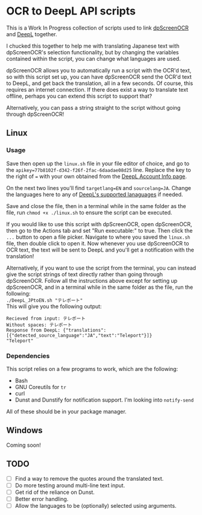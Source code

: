 # OCR to DeepL API scripts
This is a Work In Progress collection of scripts used to link [dpScreenOCR](https://danpla.github.io/dpscreenocr/) and [DeepL](https://www.deepl.com/home) together.

I chucked this together to help me with translating Japanese text with dpScreenOCR's selection functionality, but by changing the variables contained within the script, you can change what languages are used.

dpScreenOCR allows you to automatically run a script with the OCR'd text, so with this script set up, you can have dpScreenOCR send the OCR'd text to DeepL, and get back the translation, all in a few seconds. Of course, this requires an internet connection. If there does exist a way to translate text offline, perhaps you can extend this script to support that?

Alternatively, you can pass a string straight to the script without going through dpScreenOCR!

## Linux
### Usage
Save then open up the `linux.sh` file in your file editor of choice, and go to the `apikey=77b8102f-d342-f26f-2fac-6daadae08d25` line. Replace the key to the right of `=` with your own obtained from the [DeepL Account Info page](https://www.deepl.com/pro-account.html).

On the next two lines you'll find `targetlang=EN` and `sourcelang=JA`. Change the languages here to any of [DeepL's supported lanaguages](https://www.deepl.com/docs-api/translating-text/request/) if needed.

Save and close the file, then in a terminal while in the same folder as the file, run `chmod +x ./linux.sh` to ensure the script can be executed.

If you would like to use this script with dpScreenOCR, open dpScreenOCR, then go to the Actions tab and set "Run executable:" to true. Then click the `...` button to open a file picker. Navigate to where you saved the `linux.sh` file, then double click to open it. Now whenever you use dpScreenOCR to OCR text, the text will be sent to DeepL and you'll get a notification with the translation!

Alternatively, if you want to use the script from the terminal, you can instead give the script strings of text directly rather than going through dpScreenOCR. Follow all the instructions above except for setting up dpScreenOCR, and in a terminal while in the same folder as the file, run the following:    
`./DeepL_JPtoEN.sh "テレポート"`    
This will give you the following output:
```
Recieved from input: テレポート
Without spaces: テレポート
Response from DeepL: {"translations":[{"detected_source_language":"JA","text":"Teleport"}]}
"Teleport"
```


### Dependencies
This script relies on a few programs to work, which are the following:
*   Bash
*   GNU Coreutils for `tr`
*   curl
*   Dunst and Dunstify for notification support. I'm looking into `notify-send`

All of these should be in your package manager.

## Windows
Coming soon!

## TODO
- [ ] Find a way to remove the quotes around the translated text.
- [ ] Do more testing around multi-line text input.
- [ ] Get rid of the reliance on Dunst.
- [ ] Better error handling.
- [ ] Allow the languages to be (optionally) selected using arguments.
